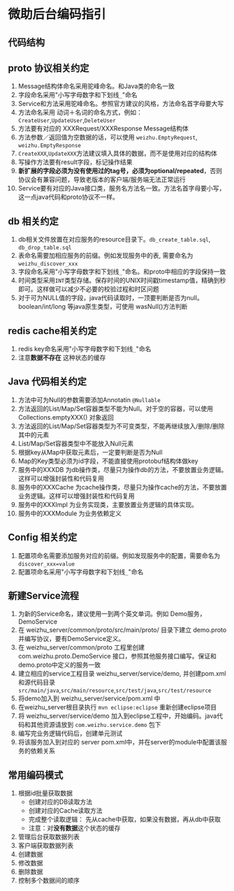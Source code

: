 # 微助后台编码指引

## 代码结构


## proto 协议相关约定

1. Message结构体命名采用驼峰命名。和Java类的命名一致
2. 字段命名采用"小写字母数字和下划线`_`"命名
3. Service和方法采用驼峰命名。参照官方建议的风格，方法命名首字母要大写
4. 方法命名采用 动词＋名词的命名方式，例如：`CreateUser`,`UpdateUser`,`DeleteUser`
5. 方法要有对应的 XXXRequest/XXXResponse Message结构体
6. 方法参数／返回值为空数据的话，可以使用 `weizhu.EmptyRequest`, `weizhu.EmptyResponse`
7. `CreateXXX`,`UpdateXXX`方法建议填入具体的数据，而不是使用对应的结构体
8. 写操作方法要有result字段，标记操作结果
9. **新扩展的字段必须为没有使用过的tag号，必须为optional/repeated**，否则协议会有兼容问题，导致老版本的客户端/服务端无法正常运行
10. Service要有对应的Java接口类，服务名方法名一致。方法名首字母要小写，这一点java代码和proto协议不一样。

## db 相关约定

1. db相关文件放置在对应服务的resource目录下。`db_create_table.sql`, `db_drop_table.sql`
2. 表命名需要加相应服务的前缀。例如发现服务中的表, 需要命名为 `weizhu_discover_xxx`
3. 字段命名采用"小写字母数字和下划线`_`"命名。和proto中相应的字段保持一致
4. 时间类型采用`INT`类型存储。保存时间的UNIX时间戳timestamp值，精确到秒即可。这样做可以减少不必要的校验过程和时区问题
5. 对于可为NULL值的字段，java代码读取时，一顶要判断是否为null。boolean/int/long 等java原生类型，可使用 wasNull()方法判断

## redis cache相关约定

1. redis key命名采用"小写字母数字和下划线`_`"命名
2. 注意**数据不存在** 这种状态的缓存

## Java 代码相关约定

1. 方法中可为Null的参数需要添加Annotatin `@Nullable`
2. 方法返回的List/Map/Set容器类型不能为Null。对于空的容器，可以使用Collections.emptyXXX() 对象返回
3. 方法返回的List/Map/Set容器类型为不可变类型，不能再继续放入/删除/删除其中的元素
4. List/Map/Set容器类型中不能放入Null元素
5. 根据key从Map中获取元素后，一定要判断是否为Null
6. Map的Key类型必须为id字段，不能直接使用protobuf结构体做key
7. 服务中的XXXDB 为db操作类，尽量只为操作db的方法，不要放置业务逻辑。这样可以增强封装性和代码复用
8. 服务中的XXXCache 为cache操作类，尽量只为操作cache的方法，不要放置业务逻辑。这样可以增强封装性和代码复用
9. 服务中的XXXImpl 为业务实现类，主要放置业务逻辑的具体实现。
10. 服务中的XXXModule 为业务依赖定义

## Config 相关约定

1. 配置项命名需要添加服务对应的前缀。例如发现服务中的配置，需要命名为 `discover_xxx=value`
2. 配置项命名采用"小写字母数字和下划线`_`"命名

## 新建Service流程

1. 为新的Service命名，建议使用一到两个英文单词。例如 Demo服务， DemoService
2. 在 weizhu_server/common/proto/src/main/proto/ 目录下建立 demo.proto 并编写协议，要有DemoService定义。
3. 在 weizhu_server/common/proto 工程里创建 com.weizhu.proto.DemoService 接口，参照其他服务接口编写。保证和demo.proto中定义的服务一致
4. 建立相应的service工程目录 weizhu_server/service/demo, 并创建pom.xml 和源代码目录 `src/main/java`,`src/main/resource`,`src/test/java`,`src/test/resource`
5. 将demo加入到 weizhu_server/service/pom.xml 中
6. 在weizhu_server根目录执行 `mvn eclipse:eclipse` 重新创建eclipse项目
7. 将 weizhu_server/service/demo 加入到eclipse工程中，开始编码。java代码和其他资源请放到 `com.weizhu.service.demo` 包下
8. 编写完业务逻辑代码后，创建单元测试
9. 将该服务加入到对应的 server pom.xml中，并在server的module中配置该服务的依赖关系

## 常用编码模式

1. 根据id批量获取数据
    * 创建对应的DB读取方法
    * 创建对应的Cache读取方法
    * 完成整个读取逻辑： 先从cache中获取，如果没有数据，再从db中获取
    * 注意：对**没有数据**这个状态的缓存
2. 管理后台获取数据列表
3. 客户端获取数据列表
4. 创建数据
5. 修改数据
6. 删除数据
7. 控制多个数据间的顺序
